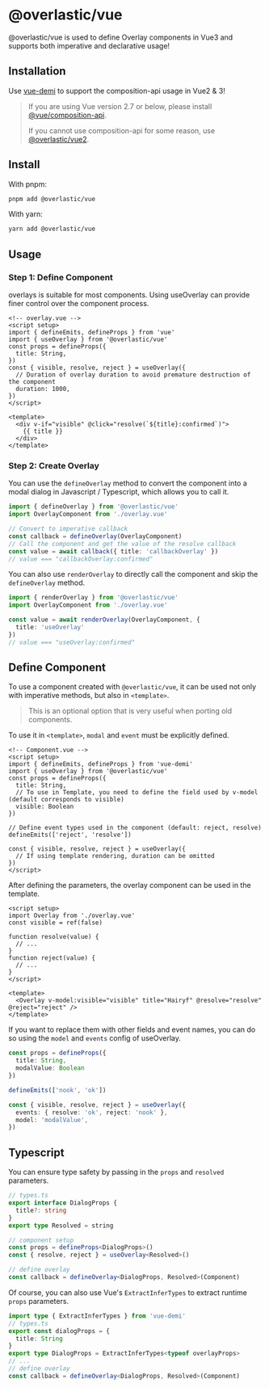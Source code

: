 # @overlastic/vue

@overlastic/vue is used to define Overlay components in Vue3 and supports both imperative and declarative usage!

## Installation

Use [vue-demi](https://github.com/vueuse/vue-demi) to support the composition-api usage in Vue2 & 3!

> If you are using Vue version 2.7 or below, please install [@vue/composition-api](https://github.com/vuejs/composition-api#readme).
> 
> If you cannot use composition-api for some reason, use [@overlastic/vue2](/zh/vue/vue2).

## Install

With pnpm: 
```sh
pnpm add @overlastic/vue
```

With yarn:
```sh
yarn add @overlastic/vue
```

## Usage

### Step 1: Define Component

overlays is suitable for most components. Using useOverlay can provide finer control over the component process.

```vue
<!-- overlay.vue -->
<script setup>
import { defineEmits, defineProps } from 'vue'
import { useOverlay } from '@overlastic/vue'
const props = defineProps({
  title: String,
})
const { visible, resolve, reject } = useOverlay({
  // Duration of overlay duration to avoid premature destruction of the component
  duration: 1000,
})
</script>

<template>
  <div v-if="visible" @click="resolve(`${title}:confirmed`)">
    {{ title }}
  </div>
</template>
```

### Step 2: Create Overlay

You can use the `defineOverlay` method to convert the component into a modal dialog in Javascript / Typescript, which allows you to call it.

```ts
import { defineOverlay } from '@overlastic/vue'
import OverlayComponent from './overlay.vue'

// Convert to imperative callback
const callback = defineOverlay(OverlayComponent)
// Call the component and get the value of the resolve callback
const value = await callback({ title: 'callbackOverlay' })
// value === "callbackOverlay:confirmed"
```

You can also use `renderOverlay` to directly call the component and skip the `defineOverlay` method.

```ts
import { renderOverlay } from '@overlastic/vue'
import OverlayComponent from './overlay.vue'

const value = await renderOverlay(OverlayComponent, {
  title: 'useOverlay'
})
// value === "useOverlay:confirmed"
```

## Define Component

To use a component created with `@overlastic/vue`, it can be used not only with imperative methods, but also in `<template>`.

> This is an optional option that is very useful when porting old components.

To use it in `<template>`, `modal` and `event` must be explicitly defined.

```vue
<!-- Component.vue -->
<script setup>
import { defineEmits, defineProps } from 'vue-demi'
import { useOverlay } from '@overlastic/vue'
const props = defineProps({
  title: String,
  // To use in Template, you need to define the field used by v-model (default corresponds to visible)
  visible: Boolean
})

// Define event types used in the component (default: reject, resolve)
defineEmits(['reject', 'resolve'])

const { visible, resolve, reject } = useOverlay({
  // If using template rendering, duration can be omitted
})
</script>
```

After defining the parameters, the overlay component can be used in the template.

```vue
<script setup>
import Overlay from './overlay.vue'
const visible = ref(false)

function resolve(value) {
  // ...
}
function reject(value) {
  // ...
}
</script>

<template>
  <Overlay v-model:visible="visible" title="Hairyf" @resolve="resolve" @reject="reject" />
</template>
```

If you want to replace them with other fields and event names, you can do so using the `model` and `events` config of useOverlay.

```ts
const props = defineProps({
  title: String,
  modalValue: Boolean
})

defineEmits(['nook', 'ok'])

const { visible, resolve, reject } = useOverlay({
  events: { resolve: 'ok', reject: 'nook' },
  model: 'modalValue',
})
```

## Typescript

You can ensure type safety by passing in the `props` and `resolved` parameters.

```ts
// types.ts
export interface DialogProps {
  title?: string
}
export type Resolved = string

// component setup
const props = defineProps<DialogProps>()
const { resolve, reject } = useOverlay<Resolved>()

// define overlay
const callback = defineOverlay<DialogProps, Resolved>(Component)
```

Of course, you can also use Vue's `ExtractInferTypes` to extract runtime `props` parameters.

```ts
import type { ExtractInferTypes } from 'vue-demi'
// types.ts
export const dialogProps = {
  title: String
}
export type DialogProps = ExtractInferTypes<typeof overlayProps>
// ...
// define overlay
const callback = defineOverlay<DialogProps, Resolved>(Component)
```